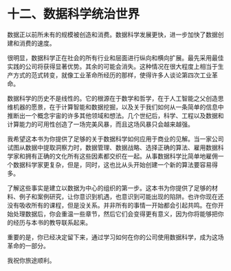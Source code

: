 # 十二、数据科学统治世界

数据正以前所未有的规模被创造和消费。数据科学发展更快，进一步加快了数据创建和消费的速度。

很明显，数据科学正在社会的所有行业和层面进行纵向和横向扩展。最先采用最佳实践的公司将获得显著优势。其余的可能会消失。这种情况在很大程度上相当于生产方式的范式转变，就像工业革命所经历的那样，使得许多人谈论第四次工业革命。

数据科学的历史不是线性的。它的根源在于数学和哲学，在于人工智能之父创造思维机器的愿景，在于计算智能和数据挖掘，以及关于我们如何从一条简单的信息中推断出一个概念宇宙的许多其他领域和想法。几个世纪后，科学、工程以及数据和计算能力的可用性创造了一场完美风暴，而且这场风暴只会越来越强。

我希望这本书为你提供了足够的关于数据科学如何应用于商业的见解。当一家公司试图从数据中提取洞察力时，数据管理、数据战略、选择正确的算法、雇用数据科学家和拥有正确的文化所有这些因素都交织在一起。从事数据科学比简单地雇佣一个数据科学家更复杂，但是，同时，这也比从头开始创建一个新的算法要容易得多。

了解这些事实是建立以数据为中心的组织的第一步。这本书为你提供了足够的材料、例子和案例研究，让你意识到机遇，也意识到可能出现的陷阱。也许你现在还没有吸收所有的课程，但是没关系。并非所有的事情一开始都会引起共鸣。在你开始处理数据后，你会重温一些章节，然后它们会变得更有意义，因为你将能够把你的经历与本书的教导联系起来。

重要的是，你已经决定留下来，通过学习如何在你的公司使用数据科学，成为这场革命的一部分。

我祝你旅途顺利。